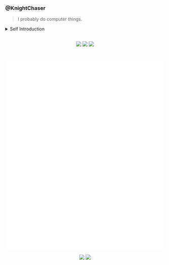 ### @KnightChaser
> I probably do computer things.

<details>

<summary>Self Introduction</summary>

 I'm currently studying Computer Engineering and Cybersecurity at university and started working at an information security company in December 2023. While I don't have a specific role there, I spend my time exploring various topics—from testing technical ideas to writing small programs.

 My journey into the computer world began in 2020, and since then, I've been diving deeper into everything from the basics like bits and bytes to more complex areas like cloud computing. I don't have a particular goal in mind; instead, I'm passionate about understanding computers in all their facets.

 I might not have the intense passion or eagerness that some others in the field do, but I value consistency and steady growth. I approach my work and studies with habitual routines and a steady pace, much like an autopilot vehicle, aiming for continuous improvement over time.
</details>

<br>
<p align="center"> 
    <img src="https://img.shields.io/badge/Assembly-000000?style=for-the-badge&logo;logo=Assembly&amp;logoColor=white">
    <img src="https://img.shields.io/badge/c-%2300599C.svg?style=for-the-badge&logo=c&logoColor=white">
    <img src="https://img.shields.io/badge/Python-3776AB?style=for-the-badge&logo=python&logoColor=white">
  <br>
</p>

<br>
<p align="center">
    <img src="https://github.com/KnightChaser/github-stats-copy/blob/master/generated/overview.svg">
    <img src="https://github.com/KnightChaser/github-stats-copy/blob/master/generated/languages.svg">
</p>

<p align="center">
  <!-- <img src="https://gpvc.arturio.dev/x3onkait"> -->
  <a href="https://hits.seeyoufarm.com"><img src="https://hits.seeyoufarm.com/api/count/incr/badge.svg?url=https%3A%2F%2Fgithub.com%2FKnightChaser&count_bg=%2379C83D&title_bg=%23555555&icon=codeigniter.svg&icon_color=%23E7E7E7&title=page%20hits&edge_flat=false"/></a>
  <img src="https://wakatime.com/badge/user/eb7e471e-bc4c-4458-9094-7ca50b86d23f.svg">
</p>
